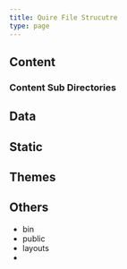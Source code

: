 ```yaml
---
title: Quire File Strucutre
type: page
---
```


## Content

### Content Sub Directories

## Data

## Static

## Themes

## Others

- bin
- public
- layouts
-